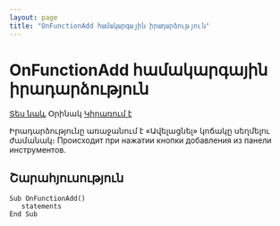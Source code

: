 ```yaml
---
layout: page
title: "OnFunctionAdd համակարգային իրադարձություն"
---
```


# OnFunctionAdd համակարգային իրադարձություն


[Տես նաև](OnFunctionDelete.html) Օրինակ [Կիրառում է](../Defs/Data.html)


Իրադարձությունը առաջանում է «Ավելացնել» կոճակը սեղմելու ժամանակ։ 
Происходит при нажатии кнопки добавления из панели инструментов. 


## Շարահյուսություն

```as4x
Sub OnFunctionAdd()
   statements
End Sub
```

